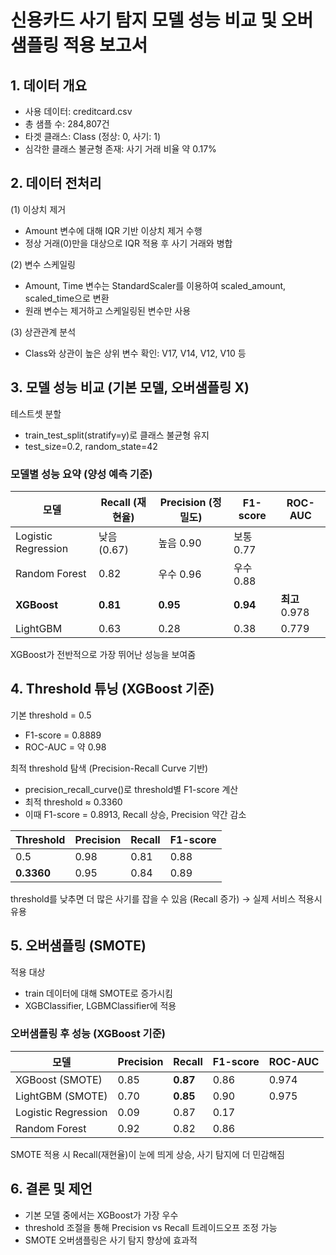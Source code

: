# 신용카드 사기 탐지 모델 성능 비교 및 오버샘플링 적용 보고서

## 1. 데이터 개요
  - 사용 데이터: creditcard.csv
  - 총 샘플 수: 284,807건
  - 타겟 클래스: Class (정상: 0, 사기: 1)
  - 심각한 클래스 불균형 존재: 사기 거래 비율 약 0.17%

## 2. 데이터 전처리
(1) 이상치 제거
  - Amount 변수에 대해 IQR 기반 이상치 제거 수행
  - 정상 거래(0)만을 대상으로 IQR 적용 후 사기 거래와 병합

(2) 변수 스케일링
  - Amount, Time 변수는 StandardScaler를 이용하여 scaled_amount, scaled_time으로 변환
  - 원래 변수는 제거하고 스케일링된 변수만 사용

(3) 상관관계 분석
  - Class와 상관이 높은 상위 변수 확인: V17, V14, V12, V10 등

## 3. 모델 성능 비교 (기본 모델, 오버샘플링 X)

테스트셋 분할

- train_test_split(stratify=y)로 클래스 불균형 유지
- test_size=0.2, random_state=42

### 모델별 성능 요약 (양성 예측 기준)
| 모델                  | Recall (재현율) | Precision (정밀도) | F1-score | ROC-AUC |
| ------------------- | ------------ | --------------- | -------- | ------- |
| Logistic Regression | 낮음 (0.67)    | 높음    0.90          | 보통    0.77   |   |
| Random Forest       | 0.82        | 우수     0.96         | 우수    0.88   |    |
| **XGBoost**         | **0.81**     | **0.95**        | **0.94** | **최고** 0.978 |
| LightGBM            | 0.63      | 0.28             | 0.38      | 0.779      |


XGBoost가 전반적으로 가장 뛰어난 성능을 보여줌

## 4. Threshold 튜닝 (XGBoost 기준)
기본 threshold = 0.5   

- F1-score = 0.8889
- ROC-AUC = 약 0.98

최적 threshold 탐색 (Precision-Recall Curve 기반)

- precision_recall_curve()로 threshold별 F1-score 계산
- 최적 threshold ≈ 0.3360
- 이때 F1-score = 0.8913, Recall 상승, Precision 약간 감소

| Threshold  | Precision | Recall | F1-score |
| ---------- | --------- | ------ | -------- |
| 0.5        | 0.98      | 0.81   | 0.88   |
| **0.3360** | 0.95      | 0.84   | 0.89     |

threshold를 낮추면 더 많은 사기를 잡을 수 있음 (Recall 증가) → 실제 서비스 적용시 유용


## 5. 오버샘플링 (SMOTE)
적용 대상
- train 데이터에 대해 SMOTE로 증가시킴
- XGBClassifier, LGBMClassifier에 적용

### 오버샘플링 후 성능 (XGBoost 기준)

| 모델               | Precision | Recall   | F1-score | ROC-AUC |
| ---------------- | --------- | -------- | -------- | ------- |
| XGBoost (SMOTE)  | 0.85      | **0.87** | 0.86     | 0.974    |
| LightGBM (SMOTE) | 0.70      | **0.85** | 0.90     | 0.975    |
| Logistic Regression |  0.09   | 0.87        |   0.17   |  |
| Random Forest       |  0.92      |    0.82       | 0.86   |    |

SMOTE 적용 시 Recall(재현율)이 눈에 띄게 상승, 사기 탐지에 더 민감해짐   

## 6. 결론 및 제언
- 기본 모델 중에서는 XGBoost가 가장 우수
- threshold 조절을 통해 Precision vs Recall 트레이드오프 조정 가능
- SMOTE 오버샘플링은 사기 탐지 향상에 효과적
